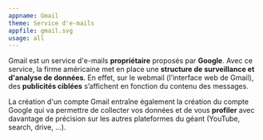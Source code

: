 ```yaml
---
appname: Gmail
theme: Service d'e-mails
appfile: gmail.svg
usage: all
---
```

Gmail est un service d'e-mails **propriétaire** proposés par **Google**. Avec ce service, la firme américaine met en place une **structure de surveillance et d'analyse de données**. En effet, sur le webmail (l'interface web de Gmail), des **publicités ciblées** s’affichent en fonction du contenu des messages.

La création d'un compte Gmail entraîne également la création du compte Google qui va permettre de collecter vos données et de vous **profiler** avec davantage de précision sur les autres plateformes du géant (YouTube, search, drive, ...).